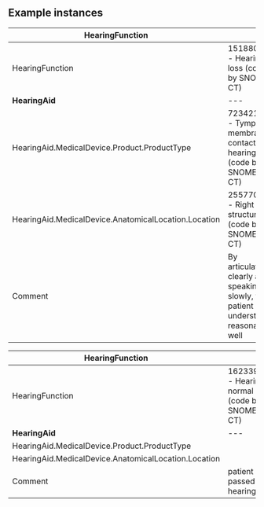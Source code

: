 ## Example instances

| HearingFunction      |                   |
|----------------------|-------------------|
| HearingFunction      | 15188001 - Hearing loss (code by SNOMED CT) |
| **HearingAid**       | --- |
| HearingAid.MedicalDevice.Product.ProductType | 723421006 - Tympanic membrane contact hearing aid (code by SNOMED CT) |
| HearingAid.MedicalDevice.AnatomicalLocation.Location | 25577004 - Right ear structure (code by SNOMED CT) |
| Comment              | By articulating clearly and speaking slowly, the patient can understand reasonably well   |

| HearingFunction      |                   |
|----------------------|-------------------|
| HearingFunction      | 162339002 - Hearing normal (code by SNOMED CT) |
| **HearingAid**       | --- |
| HearingAid.MedicalDevice.Product.ProductType |   |
| HearingAid.MedicalDevice.AnatomicalLocation.Location |   |
| Comment              | patient passed hearing test   |
